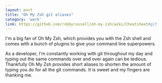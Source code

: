```yaml
---
layout: post
title: "Oh My Zsh git aliases"
category: 'work'
link: https://github.com/robbyrussell/oh-my-zsh/wiki/Cheatsheet#git
---
```


I'm a big fan of Oh My Zsh, which provides you with the Zsh shell and comes with a bunch of plugins to give your command line superpowers.

As a developer, I'm constantly working with git throughout my day and typing out the same commands over and over again can be tedious. Thankfully Oh My Zsh provides short aliases to shorten the amount of typing you do for all the git commands. It is sweet and my fingers are thanking me.